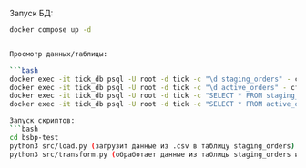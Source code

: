 Запуск БД: 

```bash
docker compose up -d


Просмотр данных/таблицы:

```bash
docker exec -it tick_db psql -U root -d tick -c "\d staging_orders" - структура таблицы STAGING_ORDERS с сырыми данными
docker exec -it tick_db psql -U root -d tick -c "\d active_orders" - структура таблицы ACTIVE_ORDERS с активными (обработанными) данными
docker exec -it tick_db psql -U root -d tick -c "SELECT * FROM staging_orders LIMIT 500;" - 500 строк с сырыми данными
docker exec -it tick_db psql -U root -d tick -c "SELECT * FROM active_orders LIMIT 500;" - 500 строк с обработанынми заявками

Запуск скриптов:
```bash
cd bsbp-test
python3 src/load.py (загрузит данные из .csv в таблицу staging_orders)
python3 src/transform.py (обработает данные из таблицы staging_orders и загрузит их в таблицу active_orders; выведет результат запроса с самой высокой ценой покупки и активной заявке с самой низкой ценой продажи по заданному инструменту, заданный инструмент указывается в функции get_best_prices('SiZ4'))

